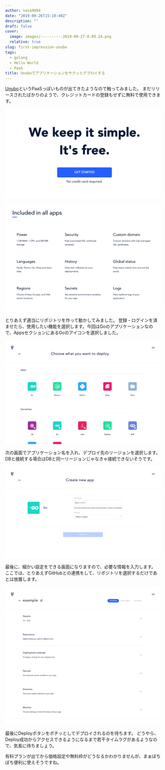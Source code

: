 ```yaml
---
author: nasa9084
date: "2019-09-26T15:10:40Z"
description: ""
draft: false
cover:
  image: images/----------2019-09-27-0.09.24.png
  relative: true
slug: first-impression-unubo
tags:
  - golang
  - Hello World
  - PaaS
title: Unuboでアプリケーションをサクッとデプロイする
---
```



[Unubo](https://unubo.com)というPaaSっぽいものが出てきたようなので触ってみました。 まだリリースされたばかりのようで、クレジットカードの登録もせずに無料で使用できます。

![](images/----------2019-09-26-23.31.15-2.png)

![](images/----------2019-09-26-23.34.02-2.png)

とりあえず適当にリポジトリを作って動かしてみました。 登録・ログインを済ませたら、使用したい機能を選択します。今回はGoのアプリケーションなので、AppsセクションにあるGoのアイコンを選択しました。

![](images/----------2019-09-26-23.41.18-2.png)

次の画面でアプリケーション名を入れ、デプロイ先のリージョンを選択します。 DBと接続する場合はDBと同一リージョンじゃなきゃ接続できないそうです。

![](images/----------2019-09-26-23.42.09.png)

最後に、細かい設定をできる画面になりますので、必要な情報を入力します。
ここでは、とりあえずGitHubとの連携をして、リポジトリを選択するだけであとは放置します。

![](images/----------2019-09-26-23.43.11.png)

最後にDeployボタンをポチッとしてデプロイされるのを待ちます。
どうやら、Deploy成功からアクセスできるようになるまで若干タイムラグがあるようなので、気長に待ちましょう。

有料プランが出てから価格設定や無料枠がどうなるかわかりませんが、まぁぼちぼち便利に使えそうですね。



